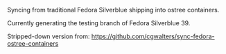 Syncing from traditional Fedora Silverblue shipping into ostree containers.

Currently generating the testing branch of Fedora Silverblue 39.

Stripped-down version from: https://github.com/cgwalters/sync-fedora-ostree-containers
